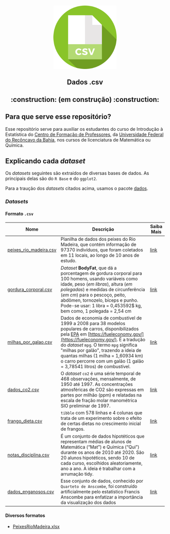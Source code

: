 <p align = "center">
   <img 
        width = "200px"
        align = "center"
        src   = "/img/csv_logo.svg"
        alt   = "dados_csv"
   >
  <h2 align = "center">
      Dados .csv
  </h2>
  <h2 align = "center">
      :construction: (em construção) :construction:
  </h2>
</p>

## Para que serve esse repositório?

Esse repositório serve para auxiliar os estudantes do curso de Introdução à Estatística do [Centro de Formação de Professores][CFP], da [Universidade Federal do Recôncavo da Bahia][UFRB], nos cursos de licenciatura de Matemática ou Química.

[CFP]: https://www.ufrb.edu.br/cfp
[UFRB]: https://www.ufrb.edu.br/portal

## Explicando cada *dataset*
Os *datasets* seguintes são extraídos de diversas bases de dados.
As principais delas são do `R Base` e do `ggplot2`.

Para a traução dos *datasets* citados acima, usamos o pacote [dados](https://github.com/cienciadedatos/dados).

### *Datasets* 

#### Formato `.csv`

Nome | Descrição  | Saiba Mais
---- | ---------- | ---------- 
[peixes_rio_madeira.csv](dados/csv/peixes_rio_madeira.csv) | Planilha de dados dos peixes do Rio Madeira, que contém informação de 97370 indivíduos, que foram coletados em 11 locais, ao longo de 10 anos de estudo. | [link](https://www.santoantonioenergia.com.br/peixesdoriomadeira/index.html)
[gordura_corporal.csv](dados/csv/gordura_corporal.csv) | _Dataset_ **BodyFat**, que dá a porcentagem de gordura corporal para 100 homens, usando variáveis como idade, peso (_em libras_), altura (_em polegadas_) e medidas de circunferência (_em cm_) para o pescoço, peito, abdômen, tornozelo, bíceps e punho. Pode-se usar: 1 libra = 0,453592$ kg, bem como, 1 polegada = 2,54 cm | [link](http://jse.amstat.org/v4n1/datasets.johnson.html)
[milhas_por_galao.csv](dados/csv/milhas_por_galao.csv) | Dados de economia de combustível de 1999 a 2008 para 38 modelos populares de carros, disponibilizados pela [EPA](https://www.epa.gov/) em [https://fueleconomy.gov/](https://fueleconomy.gov/). É a tradução do *dataset* `mpg`. O termo `mpg` significa "milhas por galão", trazendo a ideia de quantas milhas (1 milha = 1,60934 km) o carro percorre com um galão (1 galão = 3,78541 litros) de combustível. | [link](https://ggplot2.tidyverse.org/reference/mpg.html)
[dados_co2.csv](dados/csv/dados_co2.csv) | O _dataset_ `co2` é uma série temporal de 468 observações, mensalmente, de 1950 até 1997. As concentrações atmosféricas de CO2 são expressas em partes por milhão (ppm) e relatadas na escala de fração molar manométrica SIO preliminar de 1997. | [link](https://www.rdocumentation.org/packages/datasets/versions/3.4.3/topics/co2)
[frango_dieta.csv](dados/csv/frango_dieta.csv) | `tibble` com 578 linhas e 4 colunas que trata de um experimento sobre o efeito de certas dietas no crescimento inicial de frangos. | [link](https://www.rdocumentation.org/packages/datasets/versions/3.6.2/topics/ChickWeight)
[notas_disciplina.csv](dados/csv/notas_disciplina.csv)| É um conjunto de dados hipotéticos que representam médias de alunos de Matemática (“Mat”) e Química (“Qui”) durante os anos de 2010 até 2020. São 20 alunos hipotéticos, sendo 10 de cada curso, escolhidos aleatoriamente, ano a ano. A ideia é trabalhar com a arrumação tidy. | [link](https://tidyr.tidyverse.org/)
[dados_enganosos.csv](dados/csv/dados_enganosos.csv) | Esse conjunto de dados, conhecido por `Quarteto de Anscombe`, foi construído artificialmente pelo estatístico  Francis Anscombe para enfatizar a importância da visualização dos dados| [link](https://pt.wikipedia.org/wiki/Quarteto_de_Anscombe)
 
#### Diversos formatos

+ [PeixesRioMadeira.xlsx](dados/brutos/PeixesRioMadeira.xlsx)  
